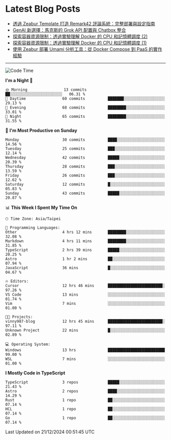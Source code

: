 # Latest Blog Posts
<!-- BLOG-POST-LIST:START -->
- [透過 Zeabur Template 打造 Remark42 評論系統：完整部署與設定指南](https://www.vinny987.xyz/blog/2024/building-remark42-with-zeabur-template-a-complete-guide-to-deployment-and-configuration/)
- [GenAI 新選擇：馬克斯的 Grok API 配置與 Chatbox 整合](https://www.vinny987.xyz/blog/2024/new-genai-frontier-elon-musk-s-grok-api-configuration-and-chatbox-integration/)
- [探索容器資源限制：透過實驗理解 Docker 的 CPU 和記憶體調度 &lpar;2&rpar;](https://www.vinny987.xyz/blog/2024/exploring-container-resource-limits-understanding-docker-s-cpu-and-memory-scheduling-through-2/)
- [探索容器資源限制：透過實驗理解 Docker 的 CPU 和記憶體調度 &lpar;1&rpar;](https://www.vinny987.xyz/blog/2024/exploring-container-resource-limits-understanding-docker-s-cpu-and-memory-scheduling-through-1/)
- [使用 Zeabur 部署 Umami 分析工具：從 Docker Compose 到 PaaS 的實作經驗](https://www.vinny987.xyz/blog/2024/deploying-umami-analytics-on-zeabur-from-docker-compose-to-paas-implementation/)
<!-- BLOG-POST-LIST:END -->

---

<!--START_SECTION:waka-->
![Code Time](http://img.shields.io/badge/Code%20Time-511%20hrs%204%20mins-blue)

**I'm a Night 🦉** 

```text
🌞 Morning                13 commits          ██░░░░░░░░░░░░░░░░░░░░░░░   06.31 % 
🌆 Daytime                60 commits          ███████░░░░░░░░░░░░░░░░░░   29.13 % 
🌃 Evening                68 commits          ████████░░░░░░░░░░░░░░░░░   33.01 % 
🌙 Night                  65 commits          ████████░░░░░░░░░░░░░░░░░   31.55 % 
```
📅 **I'm Most Productive on Sunday** 

```text
Monday                   30 commits          ████░░░░░░░░░░░░░░░░░░░░░   14.56 % 
Tuesday                  25 commits          ███░░░░░░░░░░░░░░░░░░░░░░   12.14 % 
Wednesday                42 commits          █████░░░░░░░░░░░░░░░░░░░░   20.39 % 
Thursday                 28 commits          ███░░░░░░░░░░░░░░░░░░░░░░   13.59 % 
Friday                   26 commits          ███░░░░░░░░░░░░░░░░░░░░░░   12.62 % 
Saturday                 12 commits          █░░░░░░░░░░░░░░░░░░░░░░░░   05.83 % 
Sunday                   43 commits          █████░░░░░░░░░░░░░░░░░░░░   20.87 % 
```


📊 **This Week I Spent My Time On** 

```text
🕑︎ Time Zone: Asia/Taipei

💬 Programming Languages: 
Other                    4 hrs 12 mins       ████████░░░░░░░░░░░░░░░░░   32.08 % 
Markdown                 4 hrs 11 mins       ████████░░░░░░░░░░░░░░░░░   31.85 % 
TypeScript               2 hrs 39 mins       █████░░░░░░░░░░░░░░░░░░░░   20.25 % 
Astro                    1 hr 2 mins         ██░░░░░░░░░░░░░░░░░░░░░░░   07.94 % 
JavaScript               36 mins             █░░░░░░░░░░░░░░░░░░░░░░░░   04.67 % 

🔥 Editors: 
Cursor                   12 hrs 46 mins      ████████████████████████░   97.26 % 
VS Code                  13 mins             ░░░░░░░░░░░░░░░░░░░░░░░░░   01.74 % 
Vim                      7 mins              ░░░░░░░░░░░░░░░░░░░░░░░░░   01.00 % 

🐱‍💻 Projects: 
vinny987-blog            12 hrs 45 mins      ████████████████████████░   97.11 % 
Unknown Project          22 mins             █░░░░░░░░░░░░░░░░░░░░░░░░   02.89 % 

💻 Operating System: 
Windows                  13 hrs              █████████████████████████   99.00 % 
WSL                      7 mins              ░░░░░░░░░░░░░░░░░░░░░░░░░   01.00 % 
```

**I Mostly Code in TypeScript** 

```text
TypeScript               3 repos             █████░░░░░░░░░░░░░░░░░░░░   21.43 % 
Astro                    2 repos             ████░░░░░░░░░░░░░░░░░░░░░   14.29 % 
Rust                     1 repo              ██░░░░░░░░░░░░░░░░░░░░░░░   07.14 % 
HCL                      1 repo              ██░░░░░░░░░░░░░░░░░░░░░░░   07.14 % 
Go                       1 repo              ██░░░░░░░░░░░░░░░░░░░░░░░   07.14 % 
```




 Last Updated on 21/12/2024 00:51:45 UTC
<!--END_SECTION:waka-->

<!--
**vincent97277/vincent97277** is a ✨ _special_ ✨ repository because its `README.md` (this file) appears on your GitHub profile.

Here are some ideas to get you started:

- 🔭 I’m currently working on ...
- 🌱 I’m currently learning ...
- 👯 I’m looking to collaborate on ...
- 🤔 I’m looking for help with ...
- 💬 Ask me about ...
- 📫 How to reach me: ...
- 😄 Pronouns: ...
- ⚡ Fun fact: ...
-->
